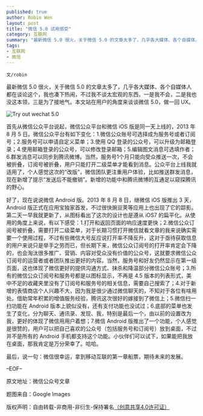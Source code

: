 ```yaml
---
published: true
author: Robin Wen
layout: post
title: "微信 5.0 试用感受"
category: 互联网
summary: "最新微信 5.0 很火，关于微信 5.0 的文章太多了，几乎各大媒体、各个自媒体人都在谈论这个，我也凑下热闹，不过我不谈太宏观的东西，一是我不会，二是我也没这本领，三是为了接地气。本文站在用户的角度来谈谈微信 5.0，做一回 UX。"
tags: 
- 互联网
- 微信
---
```


`文/robin`

最新微信 5.0 很火，关于微信 5.0 的文章太多了，几乎各大媒体、各个自媒体人都在谈论这个，我也凑下热闹，不过我不谈太宏观的东西，一是我不会，二是我也没这本领，三是为了接地气。本文站在用户的角度来谈谈微信 5.0，做一回 UX。

![Try out wechat 5.0](https://cdn.dbarobin.com/QxYfEfa.jpg)

首先从微信公众平台说起，微信公众平台和微信 iOS 版是同一天上线的，2013 年 8 月 5 日。微信公众平台有如下变化：1.微信公众账号可选择成为服务号或者订阅号；2.服务号可以申请自定义菜单；3.使用 QQ 登录的公众号，可以升级为邮箱登录；4.使用邮箱登录的公众号，可以修改登录邮箱；5.编辑图文消息可选填作者；6.群发消息可以同步到腾讯微博。当然，服务号1个月只能向受众推送一次，不会被折叠，订阅号被折叠，用户只能打开二级菜单才能看到消息。公众平台上线我就适用了，个人感觉这次的“改版”，微信团队更注重用户体验，比如推送群发消息，现在新增了提示“发送后不能撤销”。新增的功能中和腾讯微博的互通足以窥探腾讯的野心。

好了，现在说说微信 Android 版。2013 年 8 月 8 日，继微信 iOS 版推出 3 天，Android 版正式在应用宝独家首发，不过很快豌豆荚等应用上也出现了它的踪影。第二天一早我就更新了，从图标看出了这次的设计也是遵从 iOS7 的扁平化。从使用的角度上来说，有以下感受：1.打开和返回页面的响应速度更快；2.微信公众订阅号被折叠，需要打开二级菜单，对于长期习惯打开微信就看文章的我来说确实需要一个使用过程，不过有些微信大号反应说打开率不降反升，这对于亟待获取信息的用户来说只是举手之劳而已，但长期下来，微信公众订阅号的打开率肯定会下降的，也会淘汰很多推广、营销、内容对受众没有价值的公众号，这就要求微信公众订阅号的运营者或者团队推出更好的内容。当然，服务号和好友仍然显示在第一级页面，这也体现了微信更好的提供沟通方式、抹杀和降温部分微信公众账号；3.所有的微信公众订阅号和服务号都是以图标显示，不再是 4.5 版本的列表形式，美中不足的收藏夹里没有了订阅号和服务号的相关信息，需要自己搜索了；4.对于新增的表情商店个人兴趣不大，因为我是很少通过微信聊天的，不知对于各位有啥用处。借助常年积累的增值服务经验，腾讯这次很好的嫁接到了微信上；5.微信扫一扫功能在 Android 版本上貌似没有，还有支付功能也没试过；6.底部的菜单也发生了变化，分为聊天、通讯录、发现、我，特别是最后一个，由以前的设置改为我，更好的体现了微信用用户着想；7.微信 Android 版推出了一个功能，个人感觉是很赞的，用户可以把自己喜欢的公众号（包括服务号和订阅号）放到桌面，不过并不是所有的 Android 手机都支持这个功能。小伙伴们可以试下，如果能把我放在桌面，那我肯定是万分荣幸了。哈哈。

最后，说一句：微信很幸运，拿到移动互联的第一章船票，期待未来的发展。

–EOF–

原文地址：微信公众号文章

题图来自：Google Images

版权声明：自由转载-非商用-非衍生-保持署名<a href="http://creativecommons.org/licenses/by-nc-nd/4.0/deed.zh" target="_blank">（创意共享4.0许可证）</a>
